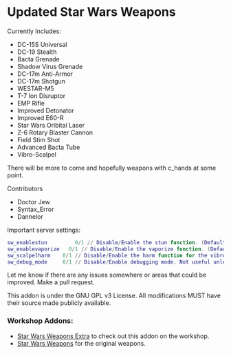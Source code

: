 # Updated Star Wars Weapons

Currently Includes:

 * DC-15S Universal
 * DC-19 Stealth
 * Bacta Grenade
 * Shadow Virus Grenade
 * DC-17m Anti-Armor
 * DC-17m Shotgun
 * WESTAR-M5
 * T-7 Ion Disruptor
 * EMP Rifle
 * Improved Detonator
 * Improved E60-R
 * Star Wars Oribital Laser
 * Z-6 Rotary Blaster Cannon
 * Field Stim Shot
 * Advanced Bacta Tube
 * Vibro-Scalpel

There will be more to come and hopefully weapons with c_hands at some point.

Contributors

 * Doctor Jew
 * Syntax_Error
 * Dannelor

Important server settings:

```lua
sw_enablestun		  0/1 // Disable/Enable the stun function. (Default: 1)
sw_enablevaporize	0/1 // Disable/Enable the vaporize function. (Default: 0)
sw_scalpelharm    0/1 // Disable/Enable the harm function for the vibro-scalpel. (Default: 0)
sw_debug_mode     0/1 // Disable/Enable debugging mode. Not useful unless me. (Default: 0 )
```

Let me know if there are any issues somewhere or areas that could be improved. Make a pull request.

This addon is under the GNU GPL v3 License. All modifications MUST have their source made publicly available.

### Workshop Addons:

 * [Star Wars Weapons Extra](http://steamcommunity.com/sharedfiles/filedetails/?id=712974155) to check out this addon on the workshop.
 * [Star Wars Weapons](http://steamcommunity.com/sharedfiles/filedetails/?id=183549197) for the original weapons.
